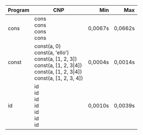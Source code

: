 Program | CNP | Min | Max
--- | --- | ---: | ---:
cons | cons<br/>cons<br/>cons<br/>cons | 0,0067s | 0,0662s
const | const(a, 0)<br/>const(a, 'ello')<br/>const(a, [1, 2, 3])<br/>const(a, [1, 2, 3\|4])<br/>const(a, [1, 2, 3\|4])<br/>const(a, [1, 2, 3, 4]) | 0,0004s | 0,0014s
id | id<br/>id<br/>id<br/>id<br/>id<br/>id<br/>id | 0,0010s | 0,0039s
